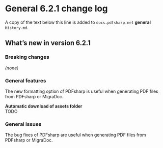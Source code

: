 ﻿# General 6.2.1 change log

A copy of the text below this line is added to `docs.pdfsharp.net` **general** `History.md`.

## What’s new in version 6.2.1

### Breaking changes

*(none)*

### General features

The new formatting option of PDFsharp is useful when generating PDF files from PDFsharp or MigraDoc.

**Automatic download of assets folder**  
TODO

### General issues

The bug fixes of PDFsharp are useful when generating PDF files from PDFsharp or MigraDoc.
